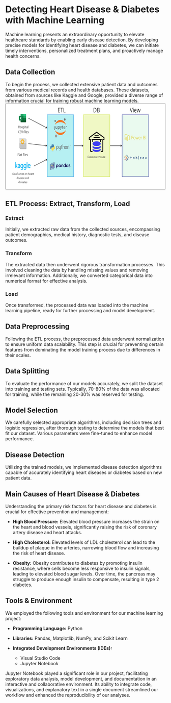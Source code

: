 # Detecting Heart Disease & Diabetes with Machine Learning

Machine learning presents an extraordinary opportunity to elevate healthcare standards by enabling early disease detection. By developing precise models for identifying heart disease and diabetes, we can initiate timely interventions, personalized treatment plans, and proactively manage health concerns.

## Data Collection

To begin the process, we collected extensive patient data and outcomes from various medical records and health databases. These datasets, obtained from sources like Kaggle and Google, provided a diverse range of information crucial for training robust machine learning models.
<img src="ETL.jpg" alt="ETL Process Image" width="700" height="270">
## ETL Process: Extract, Transform, Load

### Extract
Initially, we extracted raw data from the collected sources, encompassing patient demographics, medical history, diagnostic tests, and disease outcomes.

### Transform
The extracted data then underwent rigorous transformation processes. This involved cleaning the data by handling missing values and removing irrelevant information. Additionally, we converted categorical data into numerical format for effective analysis.

### Load
Once transformed, the processed data was loaded into the machine learning pipeline, ready for further processing and model development.

## Data Preprocessing

Following the ETL process, the preprocessed data underwent normalization to ensure uniform data scalability. This step is crucial for preventing certain features from dominating the model training process due to differences in their scales.

## Data Splitting

To evaluate the performance of our models accurately, we split the dataset into training and testing sets. Typically, 70-80% of the data was allocated for training, while the remaining 20-30% was reserved for testing.

## Model Selection

We carefully selected appropriate algorithms, including decision trees and logistic regression, after thorough testing to determine the models that best fit our dataset. Various parameters were fine-tuned to enhance model performance.

## Disease Detection

Utilizing the trained models, we implemented disease detection algorithms capable of accurately identifying heart diseases or diabetes based on new patient data.

## Main Causes of Heart Disease & Diabetes

Understanding the primary risk factors for heart disease and diabetes is crucial for effective prevention and management:

- **High Blood Pressure:** Elevated blood pressure increases the strain on the heart and blood vessels, significantly raising the risk of coronary artery disease and heart attacks.
  
- **High Cholesterol:** Elevated levels of LDL cholesterol can lead to the buildup of plaque in the arteries, narrowing blood flow and increasing the risk of heart disease.
  
- **Obesity:** Obesity contributes to diabetes by promoting insulin resistance, where cells become less responsive to insulin signals, leading to elevated blood sugar levels. Over time, the pancreas may struggle to produce enough insulin to compensate, resulting in type 2 diabetes.

## Tools & Environment

We employed the following tools and environment for our machine learning project:

- **Programming Language:** Python
  
- **Libraries:** Pandas, Matplotlib, NumPy, and Scikit Learn

- **Integrated Development Environments (IDEs):**
  - Visual Studio Code
  - Jupyter Notebook

Jupyter Notebook played a significant role in our project, facilitating exploratory data analysis, model development, and documentation in an interactive and collaborative environment. Its ability to integrate code, visualizations, and explanatory text in a single document streamlined our workflow and enhanced the reproducibility of our analyses.

